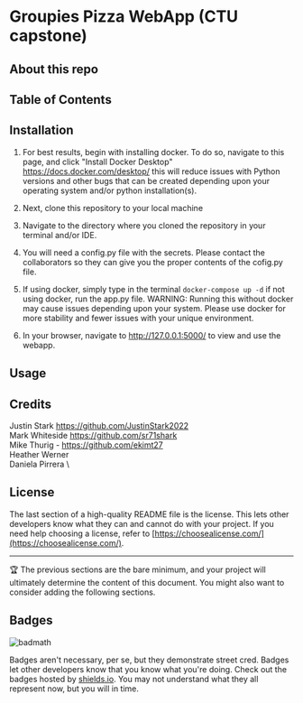 # Groupies Pizza WebApp (CTU capstone)


## About this repo

<!-- Provide a short description explaining the what, why, and how of your project. Use the following questions as a guide:

- What was your motivation?
- Why did you build this project? (Note: the answer is not "Because it was a homework assignment.")
- What problem does it solve?
- What did you learn? -->

## Table of Contents

<!-- If your README is long, add a table of contents to make it easy for users to find what they need.

- [Installation](#installation)
- [Usage](#usage)
- [Credits](#credits)
- [License](#license) -->

## Installation

1. For best results, begin with installing docker. To do so, navigate to this page, and click "Install Docker Desktop" https://docs.docker.com/desktop/ this will reduce issues with Python versions and other bugs that can be created depending upon your operating system and/or python installation(s).

2. Next, clone this repository to your local machine

3. Navigate to the directory where you cloned the repository in your terminal and/or IDE. 

4. You will need a config.py file with the secrets. Please contact the collaborators so they can give you the proper contents of the cofig.py file.

5. If using docker, simply type in the terminal ```docker-compose up -d``` if not using docker, run the app.py file. WARNING: Running this without docker may cause issues depending upon your system. Please use docker for more stability and fewer issues with your unique environment.

6. In your browser, navigate to http://127.0.0.1:5000/ to view and use the webapp.



## Usage

<!-- Provide instructions and examples for use. Include screenshots as needed.

To add a screenshot, create an `assets/images` folder in your repository and upload your screenshot to it. Then, using the relative filepath, add it to your README using the following syntax:

    ```md
    ![alt text](assets/images/screenshot.png)
    ``` -->

## Credits


Justin Stark https://github.com/JustinStark2022 \
Mark Whiteside https://github.com/sr71shark \
Mike Thurig -  https://github.com/ekimt27 \
Heather Werner \
Daniela Pirrera \

<!-- List your collaborators, if any, with links to their GitHub profiles.

If you used any third-party assets that require attribution, list the creators with links to their primary web presence in this section.

If you followed tutorials, include links to those here as well. -->

## License

The last section of a high-quality README file is the license. This lets other developers know what they can and cannot do with your project. If you need help choosing a license, refer to [https://choosealicense.com/](https://choosealicense.com/).

---

🏆 The previous sections are the bare minimum, and your project will ultimately determine the content of this document. You might also want to consider adding the following sections.

## Badges

![badmath](https://img.shields.io/github/languages/top/lernantino/badmath)

Badges aren't necessary, per se, but they demonstrate street cred. Badges let other developers know that you know what you're doing. Check out the badges hosted by [shields.io](https://shields.io/). You may not understand what they all represent now, but you will in time.

<!-- ## Features

If your project has a lot of features, list them here. -->

<!-- ## How to Contribute

If you created an application or package and would like other developers to contribute it, you can include guidelines for how to do so. The [Contributor Covenant](https://www.contributor-covenant.org/) is an industry standard, but you can always write your own if you'd prefer. -->

<!-- ## Tests

Go the extra mile and write tests for your application. Then provide examples on how to run them here. -->
